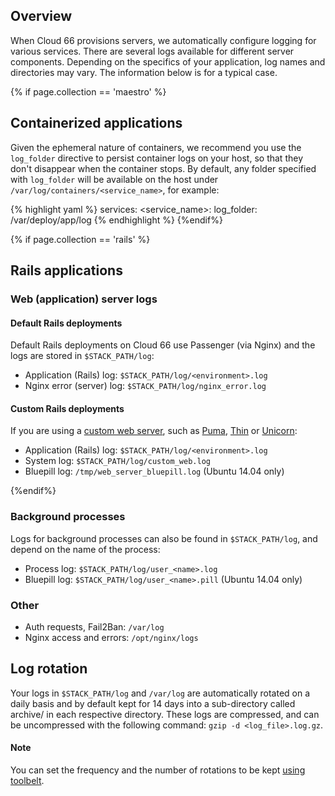 
## Overview

When Cloud 66 provisions servers, we automatically configure logging for various services. There are several logs available for different server components. Depending on the specifics of your application, log names and directories may vary. The information below is for a typical case.

{% if page.collection == 'maestro' %}

## Containerized applications

Given the ephemeral nature of containers, we recommend you use the `log_folder` directive to persist container logs on your host, so that they don't disappear when the container stops. By default, any folder specified with `log_folder` will be available on the host under `/var/log/containers/<service_name>`, for example:

{% highlight yaml %}
services:
    <service_name>:
        log_folder: /var/deploy/app/log
{% endhighlight %}
{%endif%}

{% if page.collection == 'rails' %}

## Rails applications

### Web (application) server logs

#### Default Rails deployments

Default Rails deployments on Cloud 66 use Passenger (via Nginx) and the logs are stored in `$STACK_PATH/log`:

* Application (Rails) log: `$STACK_PATH/log/<environment>.log`
* Nginx error (server) log: `$STACK_PATH/log/nginx_error.log`

#### Custom Rails deployments

If you are using a [custom web server](/rails/tutorials/custom-web-servers.html), such as [Puma](/rails/how-to-guides/rack-servers/puma-rack-server.html), [Thin](/rails/how-to-guides/rack-servers/thin-rack-server.html) or [Unicorn](/rails/how-to-guides/rack-servers/unicorn-rack-server.html): 

* Application (Rails) log: `$STACK_PATH/log/<environment>.log`
* System log: `$STACK_PATH/log/custom_web.log`
* Bluepill log: `/tmp/web_server_bluepill.log` (Ubuntu 14.04 only)

{%endif%}

### Background processes

Logs for background processes can also be found in `$STACK_PATH/log`, and depend on the name of the process:

* Process log: `$STACK_PATH/log/user_<name>.log`
* Bluepill log: `$STACK_PATH/log/user_<name>.pill` (Ubuntu 14.04 only)

### Other

* Auth requests, Fail2Ban: `/var/log` 
* Nginx access and errors: `/opt/nginx/logs`

## Log rotation

Your logs in `$STACK_PATH/log` and `/var/log` are automatically rotated on a daily basis and by default kept for 14 days into a sub-directory called archive/ in each respective directory. These logs are compressed, and can be uncompressed with the following command: 
`gzip -d <log_file>.log.gz`.

#### Note
<div class="notice">
<p>You can set the frequency and the number of rotations to be kept <a href="/{{page.collection}}/references/toolbelt.html#list-your-stack-settings">using toolbelt</a>.</p>
</div>
